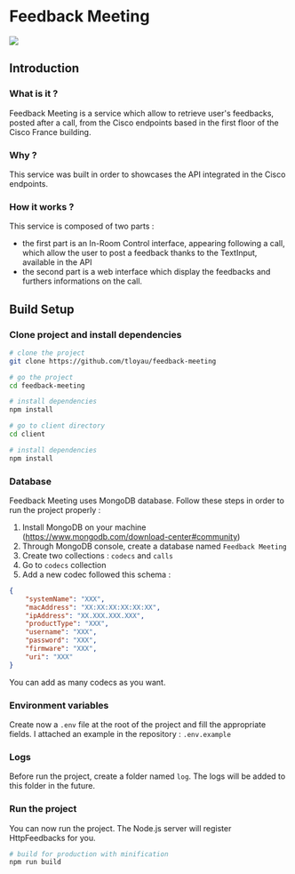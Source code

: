 # Feedback Meeting

![](https://image.ibb.co/gV7Oeo/Capture_d_e_cran_2018_06_21_a_10_47_49.png)

## Introduction

### What is it ?

Feedback Meeting is a service which allow to retrieve user's feedbacks, posted after a call, from the Cisco endpoints based in the first floor of the Cisco France building.

### Why ?

This service was built in order to showcases the API integrated in the Cisco endpoints.

### How it works ?

This service is composed of two parts :

- the first part is an In-Room Control interface, appearing following a call, which allow the user to post a feedback thanks to the TextInput, available in the API
- the second part is a web interface which display the feedbacks and furthers informations on the call.

## Build Setup

### Clone project and install dependencies

``` bash
# clone the project
git clone https://github.com/tloyau/feedback-meeting

# go the project
cd feedback-meeting

# install dependencies
npm install

# go to client directory
cd client

# install dependencies
npm install
```

### Database

Feedback Meeting uses MongoDB database. Follow these steps in order to run the project properly :

 1. Install MongoDB on your machine (https://www.mongodb.com/download-center#community)
 2. Through MongoDB console, create a database named `Feedback Meeting`
 3. Create two collections : `codecs` and `calls`
 4. Go to `codecs` collection
 5.  Add a new codec followed this schema : 
``` json
{
    "systemName": "XXX",
    "macAddress": "XX:XX:XX:XX:XX:XX",
    "ipAddress": "XX.XXX.XXX.XXX",
    "productType": "XXX",
    "username": "XXX",
    "password": "XXX",
    "firmware": "XXX",
    "uri": "XXX"
}
```
You can add as many codecs as you want.

### Environment variables
 Create now a `.env` file at the root of the project and fill the appropriate fields. I attached an example in the repository : `.env.example`

### Logs
 Before run the project, create a folder named `log`. The logs will be added to this folder in the future.

### Run the project
 You can now run the project. The Node.js server will register HttpFeedbacks for you.
``` bash
# build for production with minification
npm run build
```
